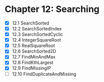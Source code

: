 # Chapter 12: Searching

- [x] 12.1 SearchSorted
- [x] 12.2 SearchSortedIndex
- [x] 12.3 SearchSortedCyclic
- [x] 12.4 IntegerSquareRoot
- [x] 12.5 RealSquareRoot
- [x] 12.6 SearchSorted2D
- [x] 12.7 FindMinAndMax
- [x] 12.8 FindKthLargest
- [x] 12.9 FindMissingIP
- [ ] 12.10 FindDuplicateAndMissing
